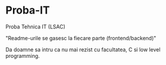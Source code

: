 # Proba-IT
Proba Tehnica IT (LSAC)

"Readme-urile se gasesc la fiecare parte (frontend/backend)"










Da doamne sa intru ca nu mai rezist cu facultatea, C si low level programming.
